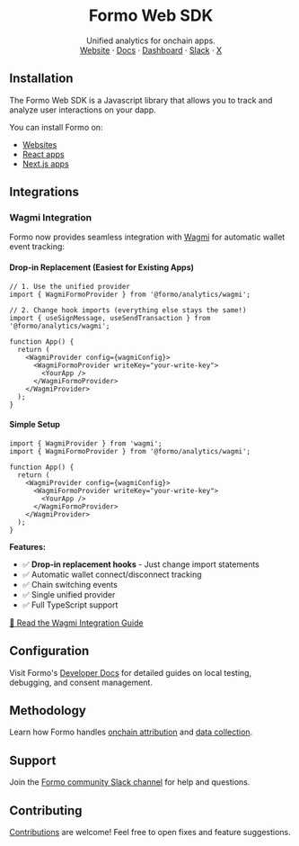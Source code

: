 <p align="center">
	<h1 align="center"><b>Formo Web SDK</b></h1>
<p align="center">
    Unified analytics for onchain apps.
    <br />
    <a href="https://formo.so">Website</a>
    ·
    <a href="https://docs.formo.so">Docs</a>
    ·
    <a href="https://app.formo.so">Dashboard</a>
    ·
    <a href="https://formo.so/slack">Slack</a>
    ·
    <a href="https://twitter.com/getformo">X</a>
  </p>
</p>

## Installation

The Formo Web SDK is a Javascript library that allows you to track and analyze user interactions on your dapp. 

You can install Formo on:
- [Websites](https://docs.formo.so/install#website)
- [React apps](https://docs.formo.so/install#react)
- [Next.js apps](https://docs.formo.so/install#next-js-app-router)

## Integrations

### Wagmi Integration

Formo now provides seamless integration with [Wagmi](https://wagmi.sh/) for automatic wallet event tracking:

#### Drop-in Replacement (Easiest for Existing Apps)
```tsx
// 1. Use the unified provider
import { WagmiFormoProvider } from '@formo/analytics/wagmi';

// 2. Change hook imports (everything else stays the same!)
import { useSignMessage, useSendTransaction } from '@formo/analytics/wagmi';

function App() {
  return (
    <WagmiProvider config={wagmiConfig}>
      <WagmiFormoProvider writeKey="your-write-key">
        <YourApp />
      </WagmiFormoProvider>
    </WagmiProvider>
  );
}
```

#### Simple Setup
```tsx
import { WagmiProvider } from 'wagmi';
import { WagmiFormoProvider } from '@formo/analytics/wagmi';

function App() {
  return (
    <WagmiProvider config={wagmiConfig}>
      <WagmiFormoProvider writeKey="your-write-key">
        <YourApp />
      </WagmiFormoProvider>
    </WagmiProvider>
  );
}
```

**Features:**
- ✅ **Drop-in replacement hooks** - Just change import statements
- ✅ Automatic wallet connect/disconnect tracking
- ✅ Chain switching events
- ✅ Single unified provider
- ✅ Full TypeScript support

[📖 Read the Wagmi Integration Guide](./docs/WAGMI_INTEGRATION.md)

## Configuration

Visit Formo's [Developer Docs](https://docs.formo.so) for detailed guides on local testing, debugging, and consent management.

## Methodology

Learn how Formo handles [onchain attribution](https://docs.formo.so/data/attribution) and [data collection](https://docs.formo.so/data/what-we-collect).

## Support

Join the [Formo community Slack channel](https://formo.so/slack) for help and questions.

## Contributing

[Contributions](https://github.com/getformo/sdk/blob/main/CONTRIBUTING.md) are welcome! Feel free to open fixes and feature suggestions.

